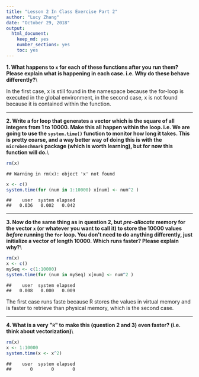 ```yaml
---
title: "Lesson 2 In Class Exercise Part 2"
author: "Lucy Zhang"
date: "October 29, 2018"
output: 
  html_document: 
    keep_md: yes
    number_sections: yes
    toc: yes
---
```

**1. What happens to `x` for each of these functions after you run them? Please explain what is happening in each case. i.e. Why do these behave differently?**\

In the first case, x is still found in the namespace because the for-loop is executed in the global environment, in the second case, x is not found because it is contained within the function.

_____

**2. Write a for loop that generates a vector which is the square of all integers from 1 to 10000. Make this all happen within the loop. i.e. We are going to use the `system.time()` function to monitor how long it takes. This is pretty coarse, and a way better way of doing this is with the `microbenchmark` package (which is worth learning), but for now this function will do.**\

```r
rm(x)
```

```
## Warning in rm(x): object 'x' not found
```

```r
x <- c()
system.time(for (num in 1:10000) x[num] <- num^2 )
```

```
##    user  system elapsed 
##   0.036   0.002   0.042
```
_____

**3.  Now do the same thing as in question 2, but *pre-allocate* memory for the vector `x` (or whatever you want to call it) to store the 10000 values *before* running the `for` loop. You don't need to do anything differently, just initialize a vector of length 10000. Which runs faster? Please explain why?**\

```r
rm(x)
x <- c()
mySeq <- c(1:10000)
system.time(for (num in mySeq) x[num] <- num^2 )
```

```
##    user  system elapsed 
##   0.008   0.000   0.009
```
The first case runs faste because R stores the values in virtual memory and is faster to retrieve than physical memory, which is the second case.

_____

**4. What is a very "`R`" to make this (question 2 and 3) even faster? (i.e. think about vectorization)**\

```r
rm(x)
x <- 1:10000
system.time(x <- x^2)
```

```
##    user  system elapsed 
##       0       0       0
```
